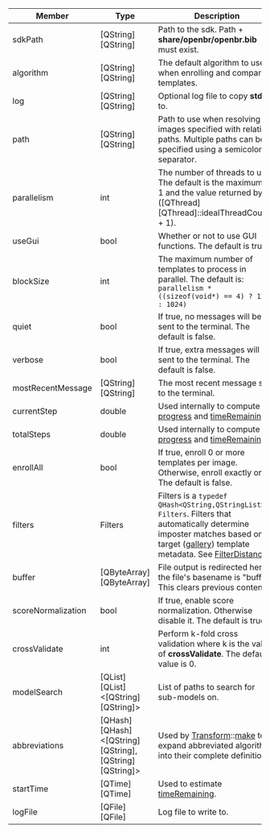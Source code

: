 Member | Type | Description
--- | --- | ---
<a class="table-anchor" id=sdkpath></a>sdkPath | [QString][QString] | Path to the sdk. Path + **share/openbr/openbr.bib** must exist.
<a class="table-anchor" id=algorithm></a>algorithm | [QString][QString] | The default algorithm to use when enrolling and comparing templates.
<a class="table-anchor" id=log></a>log | [QString][QString] | Optional log file to copy **stderr** to.
<a class="table-anchor" id=path></a>path | [QString][QString] | Path to use when resolving images specified with relative paths. Multiple paths can be specified using a semicolon separator.
<a class="table-anchor" id=parallelism></a>parallelism | int | The number of threads to use. The default is the maximum of 1 and the value returned by ([QThread][QThread]::idealThreadCount() + 1).
<a class="table-anchor" id=usegui></a>useGui | bool | Whether or not to use GUI functions. The default is true.
<a class="table-anchor" id=blocksize></a>blockSize | int | The maximum number of templates to process in parallel. The default is: ```parallelism * ((sizeof(void*) == 4) ? 128 : 1024)```
<a class="table-anchor" id=quiet></a>quiet | bool | If true, no messages will be sent to the terminal. The default is false.
<a class="table-anchor" id=verbose></a>verbose | bool | If true, extra messages will be sent to the terminal. The default is false.
<a class="table-anchor" id=mostrecentmessage></a>mostRecentMessage | [QString][QString] | The most recent message sent to the terminal.
<a class="table-anchor" id=currentstep></a>currentStep | double | Used internally to compute [progress](functions.md#progress) and [timeRemaining](functions.md#timeremaining).
<a class="table-anchor" id=totalsteps></a>totalSteps | double | Used internally to compute [progress](functions.md#progress) and [timeRemaining](functions.md#timeremaining).
<a class="table-anchor" id=enrollall></a>enrollAll | bool | If true, enroll 0 or more templates per image. Otherwise, enroll exactly one. The default is false.
<a class="table-anchor" id=filters></a>filters | Filters | Filters is a ```typedef QHash<QString,QStringList> Filters```. Filters that automatically determine imposter matches based on target ([gallery](../gallery/gallery.md)) template metadata. See [FilterDistance](../../../plugin_docs/distance.md#filterdistance).
<a class="table-anchor" id=buffer></a>buffer | [QByteArray][QByteArray] | File output is redirected here if the file's basename is "buffer". This clears previous contents.
<a class="table-anchor" id=scorenormalization></a>scoreNormalization | bool | If true, enable score normalization. Otherwise disable it. The default is true.
<a class="table-anchor" id=crossvalidate></a>crossValidate | int | Perform k-fold cross validation where k is the value of **crossValidate**. The default value is 0.
<a class="table-anchor" id=modelsearch></a>modelSearch | [QList][QList]&lt;[QString][QString]&gt; | List of paths to search for sub-models on.
<a class="table-anchor" id=abbreviations></a>abbreviations | [QHash][QHash]&lt;[QString][QString], [QString][QString]&gt; | Used by [Transform](../transform/transform.md)::[make](../transform/statics.md#make) to expand abbreviated algorithms into their complete definitions.
<a class="table-anchor" id=starttime></a>startTime | [QTime][QTime] | Used to estimate [timeRemaining](functions.md#timeremaining).
<a class="table-anchor" id=logfile></a>logFile | [QFile][QFile] | Log file to write to.
